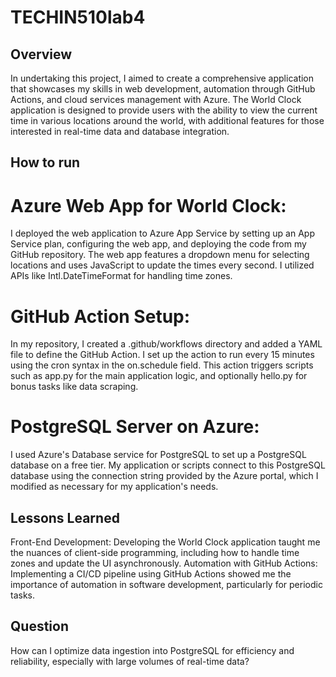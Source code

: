 # TECHIN510lab4
## Overview
In undertaking this project, I aimed to create a comprehensive application that showcases my skills in web development, automation through GitHub Actions, and cloud services management with Azure. The World Clock application is designed to provide users with the ability to view the current time in various locations around the world, with additional features for those interested in real-time data and database integration.
## How to run
# Azure Web App for World Clock:
I deployed the web application to Azure App Service by setting up an App Service plan, configuring the web app, and deploying the code from my GitHub repository.
The web app features a dropdown menu for selecting locations and uses JavaScript to update the times every second. I utilized APIs like Intl.DateTimeFormat for handling time zones.
# GitHub Action Setup:
In my repository, I created a .github/workflows directory and added a YAML file to define the GitHub Action.
I set up the action to run every 15 minutes using the cron syntax in the on.schedule field. This action triggers scripts such as app.py for the main application logic, and optionally hello.py for bonus tasks like data scraping.
# PostgreSQL Server on Azure:
I used Azure's Database service for PostgreSQL to set up a PostgreSQL database on a free tier.
My application or scripts connect to this PostgreSQL database using the connection string provided by the Azure portal, which I modified as necessary for my application's needs.
## Lessons Learned
Front-End Development: Developing the World Clock application taught me the nuances of client-side programming, including how to handle time zones and update the UI asynchronously.
Automation with GitHub Actions: Implementing a CI/CD pipeline using GitHub Actions showed me the importance of automation in software development, particularly for periodic tasks.
## Question
How can I optimize data ingestion into PostgreSQL for efficiency and reliability, especially with large volumes of real-time data?
